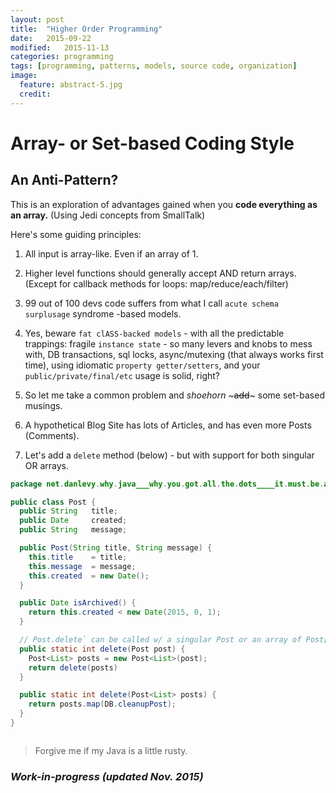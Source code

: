 ```yaml
---
layout: post
title:  "Higher Order Programming"
date:   2015-09-22
modified:   2015-11-13
categories: programming
tags: [programming, patterns, models, source code, organization]
image:
  feature: abstract-5.jpg
  credit:
---
```


# Array- or Set-based Coding Style

## An Anti-Pattern?

This is an exploration of advantages gained when you **code everything as an array.** (Using Jedi concepts from SmallTalk)

Here's some guiding principles:

1. All input is array-like. Even if an array of 1.
1. Higher level functions should generally accept AND return arrays. (Except for callback methods for loops: map/reduce/each/filter)
1. 99 out of 100 devs code suffers from what I call `acute schema surplusage` syndrome -based models.
1. Yes, beware `fat clASS-backed models` - with all the predictable trappings: fragile `instance state` - so many levers and knobs to mess with, DB transactions, sql locks, async/mutexing (that always works first time), using idiomatic `property getter/setters`, and your `public/private/final/etc` usage is solid, right?

1. So let me take a common problem and *shoehorn* ~~~add~~~ some set-based musings.
  1. A hypothetical Blog Site has lots of Articles, and has even more Posts (Comments).
  1. Let's add a `delete` method (below) - but with support for both singular OR arrays.

```java
package net.danlevy.why.java___why.you.got.all.the.dots____it.must.be.all.the.factories;

public class Post {
  public String   title;
  public Date     created;
  public String   message;

  public Post(String title, String message) {
    this.title    = title;
    this.message  = message;
    this.created  = new Date();
  }

  public Date isArchived() {
    return this.created < new Date(2015, 0, 1);
  }

  // Post.delete` can be called w/ a singular Post or an array of Post[]
  public static int delete(Post post) {
    Post<List> posts = new Post<List>(post);
    return delete(posts)
  }

  public static int delete(Post<List> posts) {
    return posts.map(DB.cleanupPost);
  }
}



```

> Forgive me if my Java is a little rusty.




### _Work-in-progress (updated Nov. 2015)_



<!-- ![schema refactor][schema_refactor] -->

[schema_refactor]: https://res.cloudinary.com/ddd/image/upload/bldg-collapse__wsZKhIc_kafcha.gif
[not_a_fan]: https://res.cloudinary.com/ddd/image/upload/timeout-expired.gif
[teamwork]: https://res.cloudinary.com/ddd/image/upload/teamwork__tumblr_n2df80cPZa1s373hwo1_400_ghv4xn.gif
[fuck_this]: https://res.cloudinary.com/ddd/image/upload/panda-rampage__tumblr_nq7srwTXqr1stn6klo1_500_gm2som.gif
[new_feature]: https://res.cloudinary.com/ddd/image/upload/simba-toss-error.gif
[drinking]: http://res.cloudinary.com/ddd/image/upload/v1442175801/system-maint-anon.gif
[cat_outfit]: http://res.cloudinary.com/ddd/image/upload/v1441143858/cat-bee-fail.gif
[cat_loops]: http://res.cloudinary.com/ddd/image/upload/v1441143869/cat-loops.gif
[cat_bowl]: http://res.cloudinary.com/ddd/image/upload/v1441143883/kitten_bowl.gif
[cat_wtf]: http://res.cloudinary.com/ddd/image/upload/v1441143878/cat-wtf.gif
[endless_loop]: http://res.cloudinary.com/ddd/image/upload/v1441143881/endless-loop.gif

